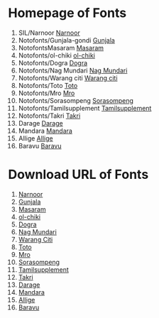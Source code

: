 # Homepage of Fonts

1. SIL/Narnoor [Narnoor](https://software.sil.org/Narnoor/)
2. Notofonts/Gunjala-gondi [Gunjala](https://github.com/notofonts/gunjala-gondi)
3. NotofontsMasaram [Masaram](https://github.com/notofonts/masaram-gondi)
4. Notofonts/ol-chiki [ol-chiki](https://github.com/notofonts/ol-chiki)
5. Notofonts/Dogra [Dogra](https://github.com/notofonts/dogra)
6. Notofonts/Nag Mundari [Nag Mundari](https://github.com/notofonts/nag-mundari)
7. Notofonts/Warang citi [Warang citi](https://github.com/notofonts/warang-citi)
8. Notofonts/Toto [Toto](https://github.com/notofonts/toto)
9. Notofonts/Mro [Mro](https://github.com/notofonts/mro)
10. Notofonts/Sorasompeng [Sorasompeng](https://github.com/notofonts/NotoSansSoraSompeng)
11. Notofonts/Tamilsupplement [Tamilsupplement](https://github.com/notofonts/NotoSansTamilSupplement)
12. Notofonts/Takri [Takri](https://github.com/notofonts/takri)
13. Darage [Darage](https://github.com/PrahladTantry/Darage)
14. Mandara [Mandara](https://www.jaitulunad.com/tulu-lipi-fonts/mandara-1-0-0)
15. Allige [Allige](https://www.jaitulunad.com/tulu-lipi-fonts/allige-1-4-0)
16. Baravu [Baravu](https://www.jaitulunad.com/tulu-lipi-fonts/baravu-2-0-0)

# Download URL of Fonts

1. [Narnoor](https://software.sil.org/downloads/r/narnoor/Narnoor-3.000.zip)
2. [Gunjala](https://github.com/notofonts/gunjala-gondi/releases/download/NotoSansGunjalaGondi-v1.004/NotoSansGunjalaGondi-v1.004.zip)
3. [Masaram](https://github.com/notofonts/masaram-gondi/releases/download/NotoSansMasaramGondi-v1.004/NotoSansMasaramGondi-v1.004.zip)
4. [ol-chiki](https://github.com/notofonts/ol-chiki/releases/download/NotoSansOlChiki-v2.003/NotoSansOlChiki-v2.003.zip)
5. [Dogra](https://github.com/notofonts/dogra/releases/download/NotoSerifDogra-v1.007/NotoSerifDogra-v1.007.zip)
6. [Nag Mundari](https://github.com/notofonts/nag-mundari/releases/download/NotoSansNagMundari-v1.000/NotoSansNagMundari-v1.000.zip)
7. [Warang Citi](https://github.com/notofonts/warang-citi/releases/download/NotoSansWarangCiti-v3.002/NotoSansWarangCiti-v3.002.zip)
8. [Toto](https://github.com/notofonts/toto/releases/download/NotoSerifToto-v2.001/NotoSerifToto-v2.001.zip)
9. [Mro](https://github.com/notofonts/mro/releases/download/NotoSansMro-v2.001/NotoSansMro-v2.001.zip)
10. [Sorasompeng](https://fonts.google.com/noto/specimen/Noto+Sans+Sora+Sompeng/about)
11. [Tamilsupplement](https://fonts.google.com/noto/specimen/Noto+Sans+Tamil+Supplement/about)
12. [Takri](https://github.com/notofonts/takri/releases/download/NotoSansTakri-v2.005/NotoSansTakri-v2.005.zip)
13. [Darage](https://github.com/PrahladTantry/Darage/archive/10eea81/Darage-10eea81.tar.gz)
14. [Mandara](https://github.com/OpenTuluFont/mandara/archive/975a7b0/mandara-975a7b0.tar.gz)
15. [Allige](https://github.com/OpenTuluFont/allige/archive/e04fd10/allige-e04fd10.tar.gz)
16. [Baravu](https://github.com/deepakpadukone20/Tu-u/archive/5a49662/Baravu-5a49662.tar.gz)
